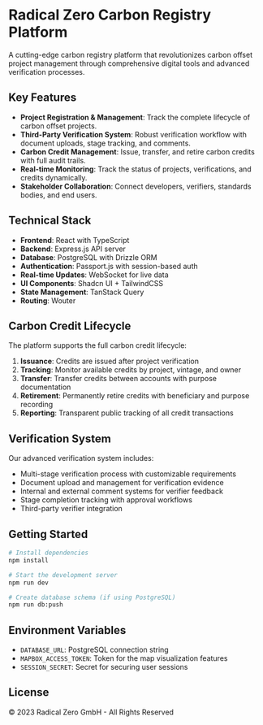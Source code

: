 # Radical Zero Carbon Registry Platform

A cutting-edge carbon registry platform that revolutionizes carbon offset project management through comprehensive digital tools and advanced verification processes.

## Key Features

- **Project Registration & Management**: Track the complete lifecycle of carbon offset projects.
- **Third-Party Verification System**: Robust verification workflow with document uploads, stage tracking, and comments.
- **Carbon Credit Management**: Issue, transfer, and retire carbon credits with full audit trails.
- **Real-time Monitoring**: Track the status of projects, verifications, and credits dynamically.
- **Stakeholder Collaboration**: Connect developers, verifiers, standards bodies, and end users.

## Technical Stack

- **Frontend**: React with TypeScript
- **Backend**: Express.js API server
- **Database**: PostgreSQL with Drizzle ORM
- **Authentication**: Passport.js with session-based auth
- **Real-time Updates**: WebSocket for live data
- **UI Components**: Shadcn UI + TailwindCSS
- **State Management**: TanStack Query
- **Routing**: Wouter

## Carbon Credit Lifecycle

The platform supports the full carbon credit lifecycle:

1. **Issuance**: Credits are issued after project verification
2. **Tracking**: Monitor available credits by project, vintage, and owner
3. **Transfer**: Transfer credits between accounts with purpose documentation
4. **Retirement**: Permanently retire credits with beneficiary and purpose recording
5. **Reporting**: Transparent public tracking of all credit transactions

## Verification System

Our advanced verification system includes:

- Multi-stage verification process with customizable requirements
- Document upload and management for verification evidence
- Internal and external comment systems for verifier feedback
- Stage completion tracking with approval workflows
- Third-party verifier integration

## Getting Started

```bash
# Install dependencies
npm install

# Start the development server
npm run dev

# Create database schema (if using PostgreSQL)
npm run db:push
```

## Environment Variables

- `DATABASE_URL`: PostgreSQL connection string
- `MAPBOX_ACCESS_TOKEN`: Token for the map visualization features
- `SESSION_SECRET`: Secret for securing user sessions

## License

© 2023 Radical Zero GmbH - All Rights Reserved